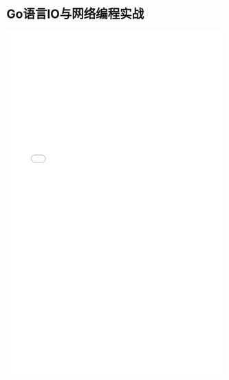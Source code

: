 # Go语言IO与网络编程实战

<embed 
  src="./statics/books/Go语言IO与网络编程实战.pdf" 
  type="application/pdf" width="100%" height="800" />